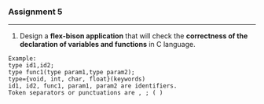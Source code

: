 ### Assignment 5
---
1. Design a **flex-bison application** that will check the **correctness of the declaration of variables and functions** in C language.

```
Example:
type id1,id2;
type func1(type param1,type param2);
type={void, int, char, float}(keywords)
id1, id2, func1, param1, param2 are identifiers.
Token separators or punctuations are , ; ( )
```

